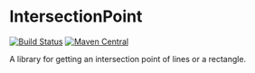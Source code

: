 # IntersectionPoint
[![Build Status](https://travis-ci.com/zawataki/IntersectionPoint.svg?branch=master)](https://travis-ci.com/zawataki/IntersectionPoint)
[![Maven Central](https://img.shields.io/maven-central/v/com.github.zawataki/intersection-point.svg?label=Maven%20Central)](https://search.maven.org/search?q=g:%22com.github.zawataki%22%20AND%20a:%22intersection-point%22)

A library for getting an intersection point of lines or a rectangle.

